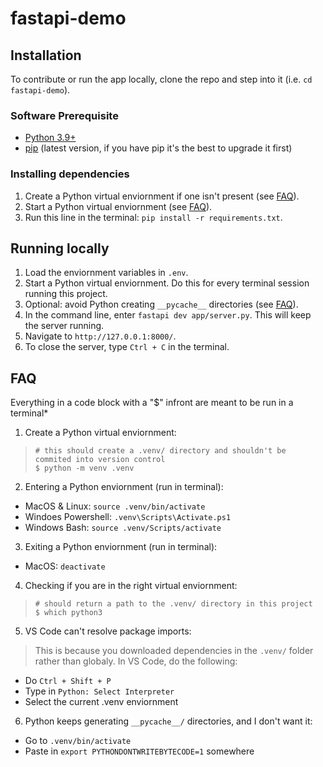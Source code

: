 # fastapi-demo

## Installation

To contribute or run the app locally, clone the repo and step into it (i.e. `cd fastapi-demo`).

### Software Prerequisite
* [Python 3.9+](https://www.python.org/downloads/)
* [pip](https://packaging.python.org/en/latest/tutorials/installing-packages/) (latest version, if you have pip it's the best to upgrade it first)

### Installing dependencies
1. Create a Python virtual enviornment if one isn't present (see [FAQ](#faq)).
2. Start a Python virtual enviornment (see [FAQ](#faq)).
3. Run this line in the terminal: `pip install -r requirements.txt`.

## Running locally
1. Load the enviornment variables in `.env`.
2. Start a Python virtual enviornment. Do this for every terminal session running this project.
3. Optional: avoid Python creating `__pycache__` directories (see [FAQ](#faq)).
4. In the command line, enter `fastapi dev app/server.py`. This will keep the server running.
5. Navigate to `http://127.0.0.1:8000/`.
6. To close the server, type `Ctrl + C` in the terminal.

## FAQ
Everything in a code block with a "$" infront are meant to be run in a terminal*

1. Create a Python virtual enviornment:
> ```
> # this should create a .venv/ directory and shouldn't be commited into version control
> $ python -m venv .venv
> ```

2. Entering a Python enviornment (run in terminal):
* MacOS & Linux: `source .venv/bin/activate`
* Windoes Powershell: `.venv\Scripts\Activate.ps1`
* Windows Bash: `source .venv/Scripts/activate`

3. Exiting a Python enviornment (run in terminal):
* MacOS: `deactivate`

4. Checking if you are in the right virtual enviornment:
> ```
> # should return a path to the .venv/ directory in this project
> $ which python3
> ```

5. VS Code can't resolve package imports:

> This is because you downloaded dependencies in the `.venv/` folder rather than globaly. In VS Code, do the following:
* Do `Ctrl + Shift + P`
* Type in `Python: Select Interpreter`
* Select the current .venv enviornment

6. Python keeps generating `__pycache__/` directories, and I don't want it:
* Go to `.venv/bin/activate`
* Paste in `export PYTHONDONTWRITEBYTECODE=1` somewhere
